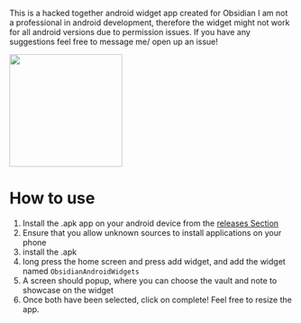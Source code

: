 This is a hacked together android widget app created for Obsidian
I am not a professional in android development, therefore the widget might not work for all android versions due to permission issues. If you have any suggestions feel free to message me/ open up an issue!

<img src="https://github.com/Irony95/ObsidianAndroidWidget/assets/31174198/331c9979-9c73-46a1-afd5-e770962d8a39" width="200">

# How to use
1. Install the .apk app on your android device from the [releases Section](https://github.com/Irony95/ObsidianAndroidWidget/releases/latest)
2. Ensure that you allow unknown sources to install applications on your phone
3. install the .apk
4. long press the home screen and press add widget, and add the widget named `ObsidianAndroidWidgets`
5. A screen should popup, where you can choose the vault and note to showcase on the widget
7. Once both have been selected, click on complete! Feel free to resize the app.
